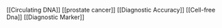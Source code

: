[[Circulating DNA]]
[[prostate cancer]]
[[Diagnostic Accuracy]]
[[Cell-free Dna]]
[[Diagnostic Marker]]
